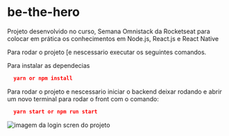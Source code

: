 # be-the-hero
Projeto desenvolvido no curso, Semana Omnistack da Rocketseat para colocar em prática os conhecimentos em Node.js, React.js e React Native

Para rodar o projeto [e nescessario executar os seguintes comandos.

Para instalar as dependecias 
```json
  yarn or npm install
```
Para rodar o projeto e nescessario iniciar o backend deixar rodando e abrir um novo terminal para rodar o front com o comando:
```json
  yarn start or npm run start
```

![imagem da login scren do projeto](be-the-hero.png)